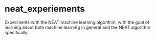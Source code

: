 # neat_experiements
Experiments with the NEAT machine learning algorithm, with the goal of learning about both machine learning in general and the NEAT algorithm specifically
